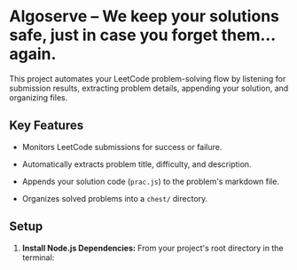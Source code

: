 # Algoserve – We keep your solutions safe, just in case you forget them... again.

This project automates your LeetCode problem-solving flow by listening for submission results, extracting problem details, appending your solution, and organizing files. 
## Key Features

* Monitors LeetCode submissions for success or failure.

* Automatically extracts problem title, difficulty, and description.

* Appends your solution code (`prac.js`) to the problem's markdown file.

* Organizes solved problems into a `chest/` directory.


## Setup

1. **Install Node.js Dependencies:**
   From your project's root directory in the terminal:
